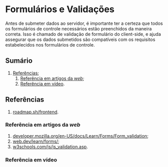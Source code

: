 # Formulários e Validações

Antes de submeter dados ao servidor, é importante ter a certeza que todos os formulários de controle necessários estão preenchidos da maneira correta. Isso é chamado de validação de formulário do client-side, e ajuda assegurar que os dados submetidos são compatíveis com os requisitos estabelecidos nos formulários de controle.

## Sumário

1. [Referências](#referências);
   1. [Referência em artigos da _web_](#referência-em-artigos-da-web);
   2. [Referência em vídeo](#referência-em-vídeo).

## Referências

1. [roadmap.sh/frontend](https://roadmap.sh/frontend).

### Referência em artigos da _web_

1. [developer.mozilla.org/en-US/docs/Learn/Forms/Form_validation](https://developer.mozilla.org/en-US/docs/Learn/Forms/Form_validation);
2. [web.dev/learn/forms/](https://web.dev/learn/forms/);
3. [w3schools.com/js/js_validation.asp](https://www.w3schools.com/js/js_validation.asp).

### Referência em vídeo
